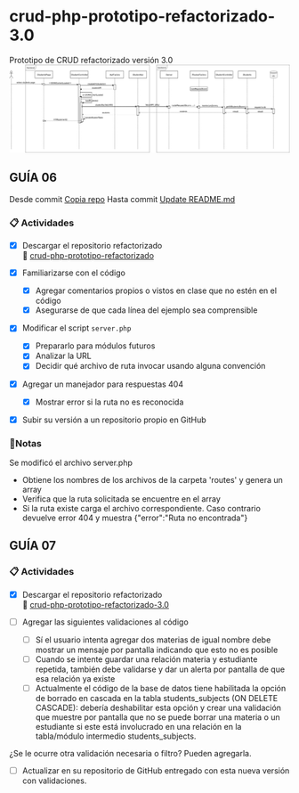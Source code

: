 # crud-php-prototipo-refactorizado-3.0
Prototipo de CRUD refactorizado versión 3.0
![Diagrama de secuencia de de la obtención de estudiantes](/uml/diagrama_de_secuencia_refactoring-3.0.png?raw=true "Diagrama de secuencia de de la obtención de estudiantes")


## GUÍA 06
Desde commit [Copia repo](https://github.com/CamilaSanchezB/TIB-Refactoring-G06/commit/bbbc241a1b4cb68c3601b7b9d246d4a44c22230d)
Hasta commit [Update README.md](https://github.com/CamilaSanchezB/TIB-Refactoring-G06/commit/88cb7c5de8450a9d57550b02dd13458f97db5f6f)

### 📋 Actividades

- [x] Descargar el repositorio refactorizado  
  🔗 [crud-php-prototipo-refactorizado](https://github.com/gabrielinuz/crud-php-prototipo-refactorizado)

- [x] Familiarizarse con el código   
    - [x] Agregar comentarios propios o vistos en clase que no estén en el código  
    - [x] Asegurarse de que cada línea del ejemplo sea comprensible

- [x] Modificar el script `server.php`  
    - [x] Prepararlo para módulos futuros  
    - [x] Analizar la URL  
    - [x] Decidir qué archivo de ruta invocar usando alguna convención

- [x] Agregar un manejador para respuestas 404  
    - [x] Mostrar error si la ruta no es reconocida

- [x] Subir su versión a un repositorio propio en GitHub

### 📝Notas
Se modificó el archivo server.php
- Obtiene los nombres de los archivos de la carpeta 'routes' y genera un array
- Verifica que la ruta solicitada se encuentre en el array
- Si la ruta existe carga el archivo correspondiente. Caso contrario devuelve error 404 y muestra {"error":"Ruta no encontrada"}


## GUÍA 07

### 📋 Actividades

- [x] Descargar el repositorio refactorizado  
  🔗 [crud-php-prototipo-refactorizado-3.0](https://github.com/gabrielinuz/crud-php-prototipo-refactorizado-3.0)

- [ ] Agregar las siguientes validaciones al código  
    - [ ] Sí el usuario intenta agregar dos materias de igual nombre debe mostrar un mensaje por pantalla indicando que esto no es posible
    - [ ] Cuando se intente guardar una relación materia y estudiante repetida, también debe validarse y dar un alerta por pantalla de que esa relación ya existe  
    - [ ] Actualmente el código de la base de datos tiene habilitada la opción de borrado en cascada en la tabla students_subjects (ON DELETE CASCADE): debería deshabilitar esta opción y crear una validación que muestre por pantalla que no se puede borrar una materia o un estudiante si este está involucrado en una relación en la tabla/módulo intermedio students_subjects.

¿Se le ocurre otra validación necesaria o filtro? Pueden agregarla.

- [ ] Actualizar en su repositorio de GitHub entregado con esta nueva versión con validaciones.